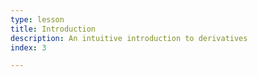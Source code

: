 ```yaml
---
type: lesson
title: Introduction
description: An intuitive introduction to derivatives
index: 3

---
```

